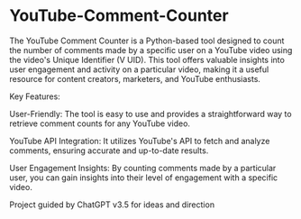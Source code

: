 # YouTube-Comment-Counter

The YouTube Comment Counter is a Python-based tool designed to count the number of comments made by a specific user on a YouTube video using the video's Unique Identifier (V UID). This tool offers valuable insights into user engagement and activity on a particular video, making it a useful resource for content creators, marketers, and YouTube enthusiasts.

Key Features:

User-Friendly: The tool is easy to use and provides a straightforward way to retrieve comment counts for any YouTube video.

YouTube API Integration: It utilizes YouTube's API to fetch and analyze comments, ensuring accurate and up-to-date results.

User Engagement Insights: By counting comments made by a particular user, you can gain insights into their level of engagement with a specific video.                                             
  
  Project guided by ChatGPT v3.5 for ideas and direction
